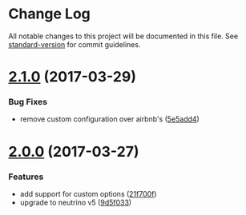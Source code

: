 # Change Log

All notable changes to this project will be documented in this file. See [standard-version](https://github.com/conventional-changelog/standard-version) for commit guidelines.

<a name="2.1.0"></a>
# [2.1.0](https://github.com/guzart/neutrino-preset-airbnb/compare/v2.0.0...v2.1.0) (2017-03-29)


### Bug Fixes

* remove custom configuration over airbnb's ([5e5add4](https://github.com/guzart/neutrino-preset-airbnb/commit/5e5add4))



<a name="2.0.0"></a>
# [2.0.0](https://github.com/guzart/neutrino-preset-airbnb/compare/v1.1.0...v2.0.0) (2017-03-27)


### Features

* add support for custom options ([21f700f](https://github.com/guzart/neutrino-preset-airbnb/commit/21f700f))
* upgrade to neutrino v5 ([9d5f033](https://github.com/guzart/neutrino-preset-airbnb/commit/9d5f033))
